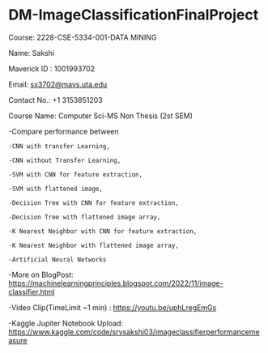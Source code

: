 # DM-ImageClassificationFinalProject 
Course: 2228-CSE-5334-001-DATA MINING

Name: Sakshi

Maverick ID : 1001993702

Email: sx3702@mavs.uta.edu

Contact No.: +1 3153851203

Course Name: Computer Sci-MS Non Thesis (2st SEM)

  -Compare performance between

    -CNN with transfer Learning,

    -CNN without Transfer Learning,

    -SVM with CNN for feature extraction,

    -SVM with flattened image,

    -Decision Tree with CNN for feature extraction,

    -Decision Tree with flattened image array,

    -K Nearest Neighbor with CNN for feature extraction,

    -K Nearest Neighbor with flattened image array,

    -Artificial Neural Networks
 
 -More on BlogPost: https://machinelearningprinciples.blogspot.com/2022/11/image-classifier.html
 
 -Video Clip(TimeLimit ~1 min) : https://youtu.be/uphLregEmGs 
 
 -Kaggle Jupiter Notebook Upload: https://www.kaggle.com/code/srvsakshi03/imageclassifierperformancemeasure
 
